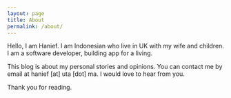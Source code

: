 ```yaml
---
layout: page
title: About
permalink: /about/
---
```


Hello, I am Hanief. I am Indonesian who live in UK with my wife and children. I am a software developer, building app for a living.

This blog is about my personal stories and opinions. You can contact me by email at hanief [at] uta [dot] ma. I would love to hear from you. 

Thank you for reading.
